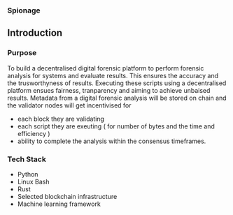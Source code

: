 ### Spionage

## Introduction

### Purpose

To build a decentralised digital forensic platform to perform forensic analysis for systems and evaluate results. This ensures the accuracy and the trusworthyness of results.
Executing these scripts using a decentralised platform ensues fairness, tranparency and aiming to achieve unbaised results. Metadata from a digital forensic analysis will be stored on chain and the validator nodes will get incentivised for 
* each block they are validating
* each script they are exeuting ( for number of bytes and the time and efficiency )
* ability to complete the analysis within the consensus timeframes.

### Tech Stack
* Python
* Linux Bash
* Rust
* Selected blockchain infrastructure
* Machine learning framework
